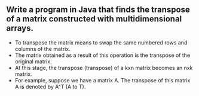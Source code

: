 ## Write a program in Java that finds the transpose of a matrix constructed with multidimensional arrays.

* To transpose the matrix means to swap the same numbered rows and columns of the matrix.
* The matrix obtained as a result of this operation is the transpose of the original matrix.
* At this stage, the transpose (transpose) of a kxn matrix becomes an nxk matrix.
* For example, suppose we have a matrix A. The transpose of this matrix A is denoted by A^T (A to T).
